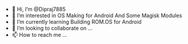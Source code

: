 - 👋 Hi, I’m @Dipraj7885
- 👀 I’m interested in OS Making for Android And Some Magisk Modules
- 🌱 I’m currently learning Building ROM.OS for Android
- 💞️ I’m looking to collaborate on ...
- 📫 How to reach me ...

<!---
Dipraj7885/Dipraj7885 is a ✨ special ✨ repository because its `README.md` (this file) appears on your GitHub profile.
You can click the Preview link to take a look at your changes.
--->
